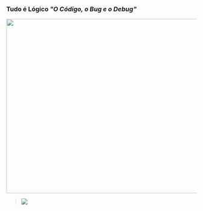 <h3>Tudo é Lógico <em>"O Código, o Bug e o Debug"</em></h3>

<p align="center">
  <img  src="https://raw.githubusercontent.com/gist/vininjr/d29bb07bdadb41e4b0923bc8fa748b1a/raw/88f20c9d749d756be63f22b09f3c4ac570bc5101/programming.gif" alt="Banner" width="1920" height="460">
</p>

<blockquote>
   <a href="https://skillicons.dev">
      <img src="https://skillicons.dev/icons?i=c,vim,linux,bash" />
</blockquote>
